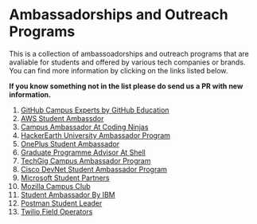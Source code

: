 # Ambassadorships and Outreach Programs

This is a collection of ambassoadorships and outreach programs that are avaliable for students and offered by various tech companies or brands. You can find more information by clicking on the links listed below. 

**If you know something not in the list please do send us a PR with new information.**

1. [GitHub Campus Experts by GitHub Education](https://education.github.com/students/experts)
2. [AWS Student Ambassdor](https://aws.amazon.com/education/awseducate/student-ambassador-program/)
3. [Campus Ambassador At Coding Ninjas](https://www.codingninjas.com/blog/tag/campus-ambassador/)
4. [HackerEarth University Ambassador Program](https://www.hackerearth.com/university/)
5. [OnePlus Student Ambassador](https://www.oneplus.in/campus)
6. [Graduate Programme Advisor At Shell](https://www.shell.com/careers/about-careers-at-shell/shell-graduate-programme.html)
7. [TechGig Campus Ambassador Program](https://www.techgig.com/campus-ambassador)
8. [Cisco DevNet Student Ambassador Program](https://developer.cisco.com/site/student/)
9. [Microsoft Student Partners](https://studentambassadors.microsoft.com/en-us)
10. [Mozilla Campus Club](https://campus.mozilla.community)
11. [Student Ambassador By IBM](https://www.ibm.com/developerworks/champion/students.html)
12. [Postman Student Leader](https://www.postman.com/company/student-program/)
13. [Twilio Field Operators](https://airtable.com/shrNjeti4pr5ALdTg)
